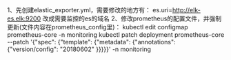 1、先创建elastic_exporter.yml，需要修改的地方有：
    es.uri=http://elk-es.elk:9200 改成需要监控的es的域名
2、修改prometheus的配置文件，并强制更新(文件内容在prometheus_config里)：
    kubectl edit configmap prometheus-core -n monitoring
    kubectl patch deployment prometheus-core --patch '{"spec": {"template": {"metadata": {"annotations": {"version/config": "20180602" }}}}}' -n monitoring